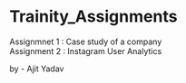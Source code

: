 # Trainity_Assignments <br>

Assignmnet 1 : Case study of a company  <br>
Assignment 2 : Instagram User Analytics <br>


by - Ajit Yadav
